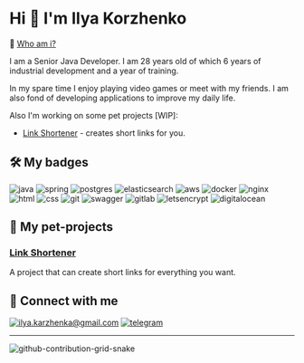 # Hi 👋 I'm Ilya Korzhenko
🤪 [Who am i?](https://nex125.github.io)

I am a Senior Java Developer. I am 28 years old of which 6 years of industrial development and a year of training.

In my spare time I enjoy playing video games or meet with my friends. I am also fond of developing applications to improve my daily life.

Also I'm working on some pet projects [WIP]:
* [Link Shortener](https://github.com/nex125/url-shortener) - creates short links for you.

## :hammer_and_wrench: My badges
![java](https://img.shields.io/badge/java%20-%23007396.svg?&style=for-the-badge&logo=java&logoColor=white) ![spring](https://img.shields.io/badge/spring%20-%236DB33F.svg?&style=for-the-badge&logo=spring&logoColor=white) ![postgres](https://img.shields.io/badge/postgres-%23336791.svg?&style=for-the-badge&logo=postgresql&logoColor=white) ![elasticsearch](https://img.shields.io/badge/elasticsearch-%23005571.svg?&style=for-the-badge&logo=elasticsearch&logoColor=white) ![aws](https://img.shields.io/badge/AWS%20-%23FF9900.svg?&style=for-the-badge&logo=amazon-aws&logoColor=white)  ![docker](https://img.shields.io/badge/docker%20-%232496ED.svg?&style=for-the-badge&logo=docker&logoColor=white) ![nginx](https://img.shields.io/badge/nginx%20-%23269539.svg?&style=for-the-badge&logo=nginx&logoColor=white) ![html](https://img.shields.io/badge/html%20-%23E34F26.svg?&style=for-the-badge&logo=html5&logoColor=white) ![css](https://img.shields.io/badge/css%20-%231572B6.svg?&style=for-the-badge&logo=css3&logoColor=white) ![git](https://img.shields.io/badge/git%20-%23F05032.svg?&style=for-the-badge&logo=git&logoColor=white) ![swagger](https://img.shields.io/badge/swagger-%2385EA2D.svg?&style=for-the-badge&logo=swagger&logoColor=black) ![gitlab](https://img.shields.io/badge/gitlab%20ci%20cd%20-%23FCA121.svg?&style=for-the-badge&logo=GitLab&logoColor=white) ![letsencrypt](https://img.shields.io/badge/let's%20Encrypt%20-%23003A70.svg?&style=for-the-badge&logo=Let’s%20Encrypt&logoColor=white) ![digitalocean](https://img.shields.io/badge/digitalocean%20-%230080FF.svg?&style=for-the-badge&logo=digitalocean&logoColor=white)

## :hankey: My pet-projects

### [Link Shortener](https://github.com/nex125/url-shortener)
A project that can create short links for everything you want.
   
## :call_me_hand: Connect with me
[![ilya.karzhenka@gmail.com](https://img.shields.io/badge/ilya.karzhenka%40gmail.com-%2523168DE2.svg?style=for-the-badge&logo=mail.ru)](mailto:ilya.karzhenka@gmail.com) 
[![telegram](https://img.shields.io/badge/nex22-%232CA5E0.svg?&style=for-the-badge&logo=Telegram&logoColor=white)](https://t.me/nex22) 
***
![github-contribution-grid-snake](https://user-images.githubusercontent.com/40397740/187086679-84d7cd96-4311-4454-b3c7-f44b47a2477c.svg)

